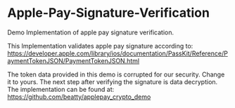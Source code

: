 # Apple-Pay-Signature-Verification

Demo Implementation of apple pay signature verification.

This Implementation validates apple pay signature according to:
https://developer.apple.com/library/ios/documentation/PassKit/Reference/PaymentTokenJSON/PaymentTokenJSON.html

The token data provided in this demo is corrupted for our security.
Change it to yours.
The next step after verifying the signature is data decryption.
The implementation can be found at:
https://github.com/beatty/applepay_crypto_demo
